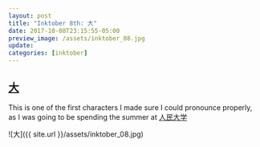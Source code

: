 ```yaml
---
layout: post
title: "Inktober 8th: 大"
date: 2017-10-08T23:15:55-05:00
preview_image: /assets/inktober_08.jpg
update: 
categories: [inktober]
---
```


## [大](http://www.learnchineseez.com/read-write/traditional/view.php?code=5927&last=1)

This is one of the first characters I made sure I could pronounce properly, as I was going to be spending the summer at [人民大学](http://www.ruc.edu.cn/en)

![大]({{ site.url }}/assets/inktober_08.jpg)
